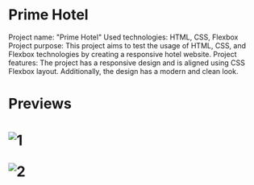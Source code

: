 # Prime Hotel

Project name: "Prime Hotel"
Used technologies: HTML, CSS, Flexbox
Project purpose: This project aims to test the usage of HTML, CSS, and Flexbox technologies by creating a responsive hotel website.
Project features: The project has a responsive design and is aligned using CSS Flexbox layout. Additionally, the design has a modern and clean look.


<h1>Previews <h1/>
  
  ![1](https://user-images.githubusercontent.com/131825152/234453322-d49802a7-499e-49b0-8c1c-859bfb8bb123.jpg)

![2](https://user-images.githubusercontent.com/131825152/234455009-bb3793ad-03b9-49ea-b08d-bfb5e4dc7450.jpg)

